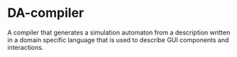 # DA-compiler
A compiler that generates a simulation automaton from a description written in a domain specific language that is used to describe GUI components and interactions.
